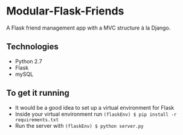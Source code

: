 # Modular-Flask-Friends
A Flask friend management app with a MVC structure à la Django.

## Technologies
* Python 2.7
* Flask
* mySQL

## To get it running
* It would be a good idea to set up a virtual environment for Flask 
* Inside your virtual environment run ```(flaskEnv) $ pip install -r requirements.txt```
* Run the server with ```(flaskEnv) $ python server.py```
